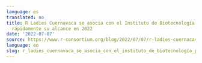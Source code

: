 ```yaml
---
language: es
translated: no
title: R Ladies Cuernavaca se asocia con el Instituto de Biotecnología para ampliar
  rápidamente su alcance en 2022
date: '2022-07-07'
source: https://www.r-consortium.org/blog/2022/07/07/r-ladies-cuernacava-partners-with-biotechnology-institute
language: en
slug: r_ladies_cuernavaca_se_asocia_con_el_instituto_de_biotecnología_para_ampliar_rápidamente_su_alcance_en_2022
---
```




